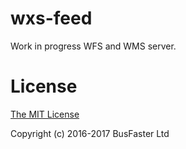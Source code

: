 wxs-feed
========

Work in progress WFS and WMS server.

License
=======

[The MIT License](https://raw.githubusercontent.com/charto/wxs-feed/master/LICENSE)

Copyright (c) 2016-2017 BusFaster Ltd
